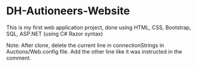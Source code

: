 # DH-Autioneers-Website
This is my first web application project, done using HTML, CSS, Bootstrap, SQL, ASP.NET (using C# Razor syntax)

Note: After clone, delete the current line in connectionStrings in Auctions/Web.config file. Add the other line like it was instructed in the comment.
